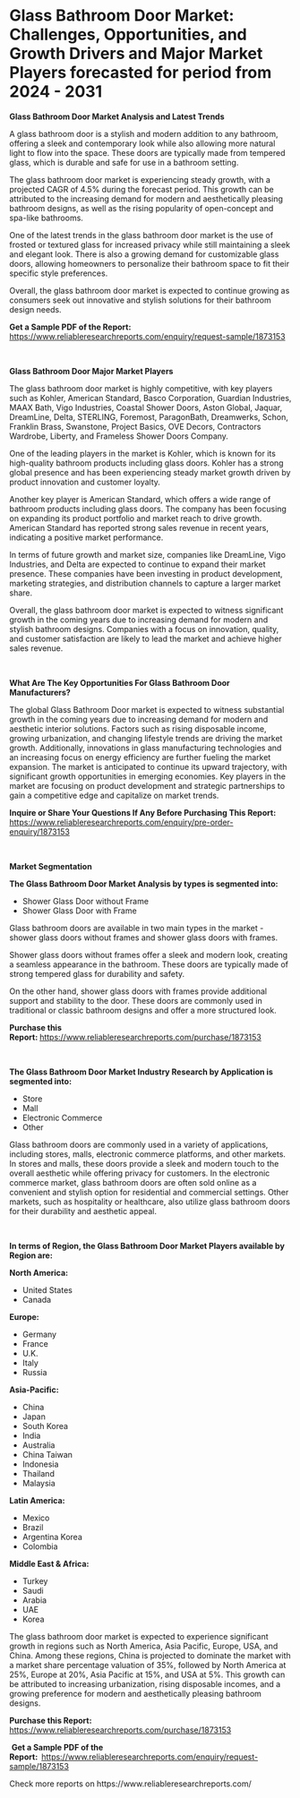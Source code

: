 <p><h1>Glass Bathroom Door Market: Challenges, Opportunities, and Growth Drivers and Major Market Players forecasted for period from 2024 - 2031</h1></p><p><strong>Glass Bathroom Door Market Analysis and Latest Trends</strong></p>
<p><p>A glass bathroom door is a stylish and modern addition to any bathroom, offering a sleek and contemporary look while also allowing more natural light to flow into the space. These doors are typically made from tempered glass, which is durable and safe for use in a bathroom setting.</p><p>The glass bathroom door market is experiencing steady growth, with a projected CAGR of 4.5% during the forecast period. This growth can be attributed to the increasing demand for modern and aesthetically pleasing bathroom designs, as well as the rising popularity of open-concept and spa-like bathrooms.</p><p>One of the latest trends in the glass bathroom door market is the use of frosted or textured glass for increased privacy while still maintaining a sleek and elegant look. There is also a growing demand for customizable glass doors, allowing homeowners to personalize their bathroom space to fit their specific style preferences.</p><p>Overall, the glass bathroom door market is expected to continue growing as consumers seek out innovative and stylish solutions for their bathroom design needs.</p></p>
<p><strong>Get a Sample PDF of the Report:&nbsp;</strong> <a href="https://www.reliableresearchreports.com/enquiry/request-sample/1873153">https://www.reliableresearchreports.com/enquiry/request-sample/1873153</a></p>
<p>&nbsp;</p>
<p><strong>Glass Bathroom Door Major Market Players</strong></p>
<p><p>The glass bathroom door market is highly competitive, with key players such as Kohler, American Standard, Basco Corporation, Guardian Industries, MAAX Bath, Vigo Industries, Coastal Shower Doors, Aston Global, Jaquar, DreamLine, Delta, STERLING, Foremost, ParagonBath, Dreamwerks, Schon, Franklin Brass, Swanstone, Project Basics, OVE Decors, Contractors Wardrobe, Liberty, and Frameless Shower Doors Company. </p><p>One of the leading players in the market is Kohler, which is known for its high-quality bathroom products including glass doors. Kohler has a strong global presence and has been experiencing steady market growth driven by product innovation and customer loyalty.</p><p>Another key player is American Standard, which offers a wide range of bathroom products including glass doors. The company has been focusing on expanding its product portfolio and market reach to drive growth. American Standard has reported strong sales revenue in recent years, indicating a positive market performance.</p><p>In terms of future growth and market size, companies like DreamLine, Vigo Industries, and Delta are expected to continue to expand their market presence. These companies have been investing in product development, marketing strategies, and distribution channels to capture a larger market share.</p><p>Overall, the glass bathroom door market is expected to witness significant growth in the coming years due to increasing demand for modern and stylish bathroom designs. Companies with a focus on innovation, quality, and customer satisfaction are likely to lead the market and achieve higher sales revenue.</p></p>
<p>&nbsp;</p>
<p><strong>What Are The Key Opportunities For Glass Bathroom Door Manufacturers?</strong></p>
<p><p>The global Glass Bathroom Door market is expected to witness substantial growth in the coming years due to increasing demand for modern and aesthetic interior solutions. Factors such as rising disposable income, growing urbanization, and changing lifestyle trends are driving the market growth. Additionally, innovations in glass manufacturing technologies and an increasing focus on energy efficiency are further fueling the market expansion. The market is anticipated to continue its upward trajectory, with significant growth opportunities in emerging economies. Key players in the market are focusing on product development and strategic partnerships to gain a competitive edge and capitalize on market trends.</p></p>
<p><strong>Inquire or Share Your Questions If Any Before Purchasing This Report:</strong> <a href="https://www.reliableresearchreports.com/enquiry/pre-order-enquiry/1873153">https://www.reliableresearchreports.com/enquiry/pre-order-enquiry/1873153</a></p>
<p>&nbsp;</p>
<p><strong>Market Segmentation</strong></p>
<p><strong>The Glass Bathroom Door Market Analysis by types is segmented into:</strong></p>
<p><ul><li>Shower Glass Door without Frame</li><li>Shower Glass Door with Frame</li></ul></p>
<p><p>Glass bathroom doors are available in two main types in the market - shower glass doors without frames and shower glass doors with frames. </p><p>Shower glass doors without frames offer a sleek and modern look, creating a seamless appearance in the bathroom. These doors are typically made of strong tempered glass for durability and safety.</p><p>On the other hand, shower glass doors with frames provide additional support and stability to the door. These doors are commonly used in traditional or classic bathroom designs and offer a more structured look.</p></p>
<p><strong>Purchase this Report:&nbsp;</strong><a href="https://www.reliableresearchreports.com/purchase/1873153">https://www.reliableresearchreports.com/purchase/1873153</a></p>
<p>&nbsp;</p>
<p><strong>The Glass Bathroom Door Market Industry Research by Application is segmented into:</strong></p>
<p><ul><li>Store</li><li>Mall</li><li>Electronic Commerce</li><li>Other</li></ul></p>
<p><p>Glass bathroom doors are commonly used in a variety of applications, including stores, malls, electronic commerce platforms, and other markets. In stores and malls, these doors provide a sleek and modern touch to the overall aesthetic while offering privacy for customers. In the electronic commerce market, glass bathroom doors are often sold online as a convenient and stylish option for residential and commercial settings. Other markets, such as hospitality or healthcare, also utilize glass bathroom doors for their durability and aesthetic appeal.</p></p>
<p>&nbsp;</p>
<p><strong>In terms of Region, the Glass Bathroom Door Market Players available by Region are:</strong></p>
<p>
    <p> <strong> North America: </strong>
        <ul>
            <li>United States</li>
            <li>Canada</li>
        </ul>
        </p> 
    <p> <strong> Europe: </strong>
        <ul>
            <li>Germany</li>
            <li>France</li>
            <li>U.K.</li>
            <li>Italy</li>
            <li>Russia</li>
        </ul>
        </p> 
    <p> <strong> Asia-Pacific: </strong>
        <ul>
            <li>China</li>
            <li>Japan</li>
            <li>South Korea</li>
            <li>India</li>
            <li>Australia</li>
            <li>China Taiwan</li>
            <li>Indonesia</li>
            <li>Thailand</li>
            <li>Malaysia</li>
        </ul>
        </p> 
    <p> <strong> Latin America: </strong>
        <ul>
            <li>Mexico</li>
            <li>Brazil</li>
            <li>Argentina Korea</li>
            <li>Colombia</li>
        </ul>
        </p> 
    <p> <strong> Middle East & Africa: </strong>
        <ul>
            <li>Turkey</li>
            <li>Saudi</li>
            <li>Arabia</li>
            <li>UAE</li>
            <li>Korea</li>
        </ul>
    </p>
    </p>
<p><p>The glass bathroom door market is expected to experience significant growth in regions such as North America, Asia Pacific, Europe, USA, and China. Among these regions, China is projected to dominate the market with a market share percentage valuation of 35%, followed by North America at 25%, Europe at 20%, Asia Pacific at 15%, and USA at 5%. This growth can be attributed to increasing urbanization, rising disposable incomes, and a growing preference for modern and aesthetically pleasing bathroom designs.</p></p>
<p><strong>Purchase this Report: </strong><a href="https://www.reliableresearchreports.com/purchase/1873153">https://www.reliableresearchreports.com/purchase/1873153</a></p>
<p>&nbsp;<strong>Get a Sample PDF of the Report:&nbsp;&nbsp;</strong><a href="https://www.reliableresearchreports.com/enquiry/request-sample/1873153">https://www.reliableresearchreports.com/enquiry/request-sample/1873153</a></p>
<p><strong></strong></p>
<p>Check more reports on https://www.reliableresearchreports.com/</p>